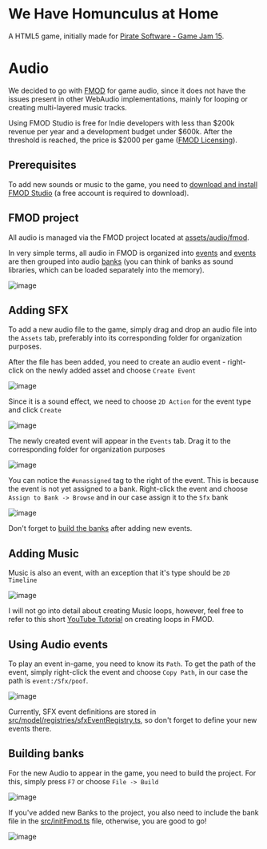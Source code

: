 # We Have Homunculus at Home
A HTML5 game, initially made for [Pirate Software - Game Jam 15](https://itch.io/jam/pirate).

# Audio
We decided to go with [FMOD](https://www.fmod.com/) for game audio, since it does not have the issues present in other WebAudio implementations, mainly for looping or creating multi-layered music tracks.

Using FMOD Studio is free for Indie developers with less than $200k revenue per year and a development budget under $600k. After the threshold is reached, the price is $2000 per game ([FMOD Licensing](https://www.fmod.com/licensing)).

## Prerequisites
To add new sounds or music to the game, you need to [download and install FMOD Studio](https://www.fmod.com/download#fmodstudio) (a free account is required to download).

## FMOD project
All audio is managed via the FMOD project located at [assets/audio/fmod](assets/audio/fmod). 

In very simple terms, all audio in FMOD is organized into [events](https://www.fmod.com/docs/2.02/studio/fmod-studio-concepts.html#event) and [events](https://www.fmod.com/docs/2.02/studio/fmod-studio-concepts.html#event) are then grouped into audio [banks](https://www.fmod.com/docs/2.02/studio/fmod-studio-concepts.html#banks) (you can think of banks as sound libraries, which can be loaded separately into the memory).

![image](https://github.com/user-attachments/assets/e119ebf7-aa4e-4cf8-9427-56d3f734d759)

## Adding SFX
To add a new audio file to the game, simply drag and drop an audio file into the `Assets` tab, preferably into its corresponding folder for organization purposes.

After the file has been added, you need to create an audio event - right-click on the newly added asset and choose `Create Event`

![image](https://github.com/user-attachments/assets/48107426-3e0c-4dab-9414-38e2b43316a8)

Since it is a sound effect, we need to choose `2D Action` for the event type and click `Create`

![image](https://github.com/user-attachments/assets/4043cf10-adb3-4e46-9206-416f32e26ad3)

The newly created event will appear in the `Events` tab. Drag it to the corresponding folder for organization purposes

![image](https://github.com/user-attachments/assets/87348a07-ea44-44e3-909e-5c20fa06aa20)

You can notice the `#unassigned` tag to the right of the event. This is because the event is not yet assigned to a bank. Right-click the event and choose `Assign to Bank -> Browse` and in our case assign it to the `Sfx` bank

![image](https://github.com/user-attachments/assets/09c5e101-e671-4b67-ad98-1bcffd33e5ae)

Don't forget to [build the banks](#building-banks) after adding new events.

## Adding Music
Music is also an event, with an exception that it's type should be `2D Timeline`

![image](https://github.com/user-attachments/assets/8f9bf00f-55c2-4392-beb9-90be9a5d5a40)

I will not go into detail about creating Music loops, however, feel free to refer to this short [YouTube Tutorial](https://www.youtube.com/watch?v=uKFhCqHtDl4) on creating loops in FMOD.

## Using Audio events
To play an event in-game, you need to know its `Path`. To get the path of the event, simply right-click the event and choose `Copy Path`, in our case the path is `event:/Sfx/poof`.

![image](https://github.com/user-attachments/assets/a0ac6e3c-349a-45eb-9575-06d72602b936)

Currently, SFX event definitions are stored in [src/model/registries/sfxEventRegistry.ts](src/model/registries/sfxEventRegistry.ts), so don't forget to define your new events there.

## Building banks
For the new Audio to appear in the game, you need to build the project. For this, simply press `F7` or choose `File -> Build`

![image](https://github.com/user-attachments/assets/0cd512f2-700b-4ce2-8ea6-ddafd958cc65)

If you've added new Banks to the project, you also need to include the bank file in the [src/initFmod.ts](src/initFmod.ts) file, otherwise, you are good to go!

![image](https://github.com/user-attachments/assets/0a49041a-d838-4bbb-a230-dfd51f920150)


